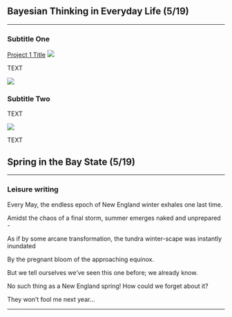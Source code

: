 ## Bayesian Thinking in Everyday Life (5/19)

---

### Subtitle One 

[Project 1 Title](/sample_page)
<img src="images/dummy_thumbnail.jpg?raw=true"/>

TEXT

<img src="images/dummy_thumbnail.jpg?raw=true"/>

### Subtitle Two

TEXT

<img src="images/dummy_thumbnail.jpg?raw=true"/>

TEXT

## Spring in the Bay State (5/19)

---

### Leisure writing

Every May, the endless epoch of New England winter exhales one last time.

Amidst the chaos of a final storm, summer emerges naked and unprepared -

As if by some arcane transformation, the tundra winter-scape was instantly inundated 

By the pregnant bloom of the approaching equinox.

But we tell ourselves we’ve seen this one before; we already know.

No such thing as a New England spring! How could we forget about it?

They won’t fool me next year…


---
<!-- Remove above link if you don't want to attibute -->
